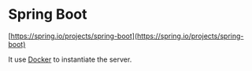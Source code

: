 # Spring Boot

[https://spring.io/projects/spring-boot](https://spring.io/projects/spring-boot)

It use [Docker](https://www.docker.com/) to instantiate the server.